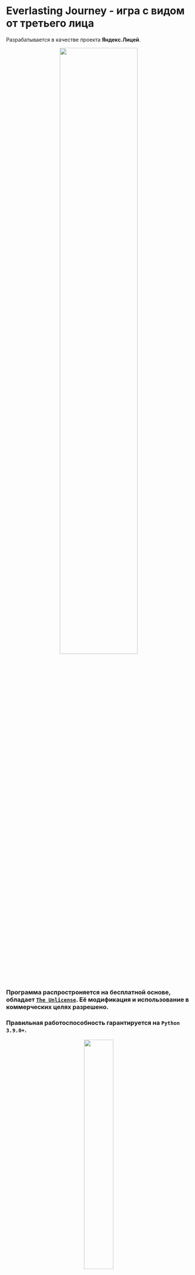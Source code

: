# Everlasting Journey - игра с видом от третьего лица
Разрабатывается в качестве проекта **Яндекс.Лицей**.

<p align="center"><a target="_blank" href="https://yandexlyceum.ru/"><img src="http://old.oksei.ru/attachments/article/372/Лого%20цветной.png" width=65%></img></a></p>

### Программа распростроняется на бесплатной основе, обладает <a target="_blank" href="https://unlicense.org/">`The Unlicense`</a>. Её модификация и использование в коммерческих целях разрешено.
### Правильная работоспособность гарантируется на `Python 3.9.0+`.

<p align="center">
<a href="https://python.org/"><img src="https://www.vippng.com/png/full/84-842346_related-image-python-programming.png" width=40%></img></a>
</p>

### Игра находится в разработке. Примерно половина игры готова:
> - [X] Cоздается мини-мир
> - [X] Создается персонаж, которого можно двигать, нажимая клавиши `W`, `A`, `S`, `D`
> - [X] Персонаж имеет анимацию и звук передвижения
> - [X] Внешний мир игры меняется в зависимости от времени суток

> - [ ] Имеется меню
> - [ ] Имеется интерфейс
> - [ ] Работают сохранения



### Контакты:
- [ВКонтакте](https://vk.com/egorka_82)
- [Telegram](https://t.me/EgorBlyablin)
- [Почта](mailto:eg.blyablin@yandex.ru)
